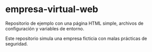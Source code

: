 # empresa-virtual-web

Repositorio de ejemplo con una página HTML simple, archivos de configuración y variables de entorno.

Este repositorio simula una empresa ficticia con malas prácticas de seguridad.